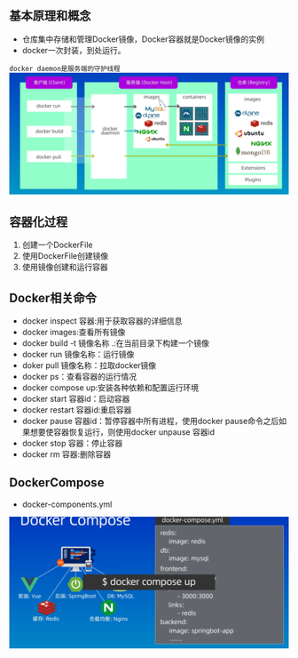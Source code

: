## 基本原理和概念
- 仓库集中存储和管理Docker镜像，Docker容器就是Docker镜像的实例
- docker一次封装，到处运行。

`docker daemon是服务端的守护线程`
![Alt text](image-2.png)
## 容器化过程

1. 创建一个DockerFile
2. 使用DockerFile创建镜像
3. 使用镜像创建和运行容器
## Docker相关命令
- docker inspect 容器:用于获取容器的详细信息
- docker images:查看所有镜像
- docker build -t 镜像名称 .:在当前目录下构建一个镜像
- docker run 镜像名称：运行镜像
- doker pull 镜像名称：拉取docker镜像
- docker ps：查看容器的运行情况
- docker compose up:安装各种依赖和配置运行环境
- docker start 容器id：启动容器
- docker restart 容器id:重启容器
- docker pause 容器id：暂停容器中所有进程，使用docker pause命令之后如果想要使容器恢复运行，则使用docker unpause 容器id
- docker stop 容器：停止容器
- docker rm 容器:删除容器
## DockerCompose

- docker-components.yml

![Alt text](image-3.png)
